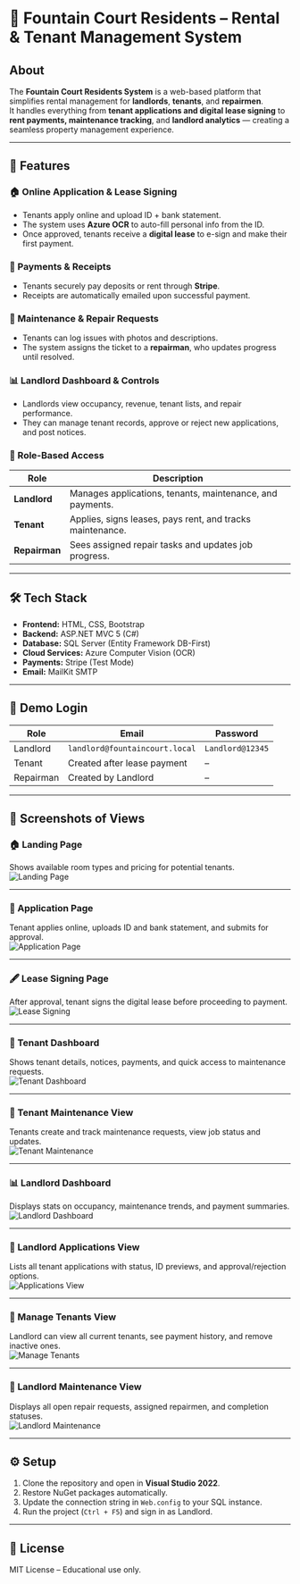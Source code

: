 # 🏢 Fountain Court Residents – Rental & Tenant Management System

## About
The **Fountain Court Residents System** is a web-based platform that simplifies rental management for **landlords**, **tenants**, and **repairmen**.  
It handles everything from **tenant applications and digital lease signing** to **rent payments, maintenance tracking**, and **landlord analytics** — creating a seamless property management experience.

---

## 📌 Features

### 🏠 Online Application & Lease Signing
- Tenants apply online and upload ID + bank statement.  
- The system uses **Azure OCR** to auto-fill personal info from the ID.  
- Once approved, tenants receive a **digital lease** to e-sign and make their first payment.

### 🧾 Payments & Receipts
- Tenants securely pay deposits or rent through **Stripe**.  
- Receipts are automatically emailed upon successful payment.

### 🧰 Maintenance & Repair Requests
- Tenants can log issues with photos and descriptions.  
- The system assigns the ticket to a **repairman**, who updates progress until resolved.

### 📊 Landlord Dashboard & Controls
- Landlords view occupancy, revenue, tenant lists, and repair performance.  
- They can manage tenant records, approve or reject new applications, and post notices.

### 🔑 Role-Based Access
| Role | Description |
|------|--------------|
| **Landlord** | Manages applications, tenants, maintenance, and payments. |
| **Tenant** | Applies, signs leases, pays rent, and tracks maintenance. |
| **Repairman** | Sees assigned repair tasks and updates job progress. |

---

## 🛠️ Tech Stack
- **Frontend:** HTML, CSS, Bootstrap  
- **Backend:** ASP.NET MVC 5 (C#)  
- **Database:** SQL Server (Entity Framework DB-First)  
- **Cloud Services:** Azure Computer Vision (OCR)  
- **Payments:** Stripe (Test Mode)  
- **Email:** MailKit SMTP  

---

## 👥 Demo Login
| Role | Email | Password |
|------|-------|-----------|
| Landlord | `landlord@fountaincourt.local` | `Landlord@12345` |
| Tenant | Created after lease payment | – |
| Repairman | Created by Landlord | – |

---

## 📸 Screenshots of Views

### 🏠 Landing Page
Shows available room types and pricing for potential tenants.  
![Landing Page](docs/screenshots/01-landing.png.png)

---

### 📝 Application Page
Tenant applies online, uploads ID and bank statement, and submits for approval.  
![Application Page](docs/screenshots/02-apply.png.png)

---

### 🖋️ Lease Signing Page
After approval, tenant signs the digital lease before proceeding to payment.  
![Lease Signing](docs/screenshots/03-lease-sign.png.png)

---

### 👤 Tenant Dashboard
Shows tenant details, notices, payments, and quick access to maintenance requests.  
![Tenant Dashboard](docs/screenshots/04-tenant-dashboard.png.png)

---

### 🧰 Tenant Maintenance View
Tenants create and track maintenance requests, view job status and updates.  
![Tenant Maintenance](docs/screenshots/05-tenant-maintenance.png.png)

---

### 📊 Landlord Dashboard
Displays stats on occupancy, maintenance trends, and payment summaries.  
![Landlord Dashboard](docs/screenshots/06-landlord-dashboard.png.png)

---

### 📄 Landlord Applications View
Lists all tenant applications with status, ID previews, and approval/rejection options.  
![Applications View](docs/screenshots/07-landlord-applications.png.png)

---

### 👥 Manage Tenants View
Landlord can view all current tenants, see payment history, and remove inactive ones.  
![Manage Tenants](docs/screenshots/08-manage-tenants.png.png)

---

### 🔧 Landlord Maintenance View
Displays all open repair requests, assigned repairmen, and completion statuses.  
![Landlord Maintenance](docs/screenshots/09-landlord-maintenance.png)

---

## ⚙️ Setup
1. Clone the repository and open in **Visual Studio 2022**.  
2. Restore NuGet packages automatically.  
3. Update the connection string in `Web.config` to your SQL instance.  
4. Run the project (`Ctrl + F5`) and sign in as Landlord.  

---

## 📄 License
MIT License – Educational use only.
